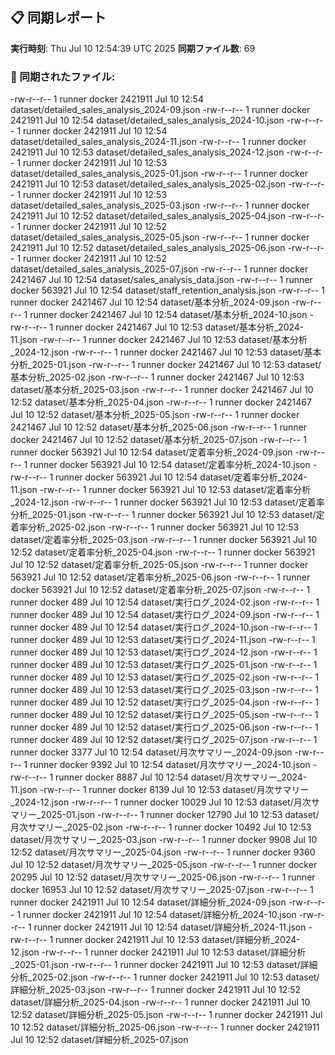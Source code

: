 ## 📋 同期レポート
**実行時刻**: Thu Jul 10 12:54:39 UTC 2025
**同期ファイル数**: 69

### 📄 同期されたファイル:
-rw-r--r-- 1 runner docker 2421911 Jul 10 12:54 dataset/detailed_sales_analysis_2024-09.json
-rw-r--r-- 1 runner docker 2421911 Jul 10 12:54 dataset/detailed_sales_analysis_2024-10.json
-rw-r--r-- 1 runner docker 2421911 Jul 10 12:54 dataset/detailed_sales_analysis_2024-11.json
-rw-r--r-- 1 runner docker 2421911 Jul 10 12:53 dataset/detailed_sales_analysis_2024-12.json
-rw-r--r-- 1 runner docker 2421911 Jul 10 12:53 dataset/detailed_sales_analysis_2025-01.json
-rw-r--r-- 1 runner docker 2421911 Jul 10 12:53 dataset/detailed_sales_analysis_2025-02.json
-rw-r--r-- 1 runner docker 2421911 Jul 10 12:53 dataset/detailed_sales_analysis_2025-03.json
-rw-r--r-- 1 runner docker 2421911 Jul 10 12:52 dataset/detailed_sales_analysis_2025-04.json
-rw-r--r-- 1 runner docker 2421911 Jul 10 12:52 dataset/detailed_sales_analysis_2025-05.json
-rw-r--r-- 1 runner docker 2421911 Jul 10 12:52 dataset/detailed_sales_analysis_2025-06.json
-rw-r--r-- 1 runner docker 2421911 Jul 10 12:52 dataset/detailed_sales_analysis_2025-07.json
-rw-r--r-- 1 runner docker 2421467 Jul 10 12:54 dataset/sales_analysis_data.json
-rw-r--r-- 1 runner docker  563921 Jul 10 12:54 dataset/staff_retention_analysis.json
-rw-r--r-- 1 runner docker 2421467 Jul 10 12:54 dataset/基本分析_2024-09.json
-rw-r--r-- 1 runner docker 2421467 Jul 10 12:54 dataset/基本分析_2024-10.json
-rw-r--r-- 1 runner docker 2421467 Jul 10 12:53 dataset/基本分析_2024-11.json
-rw-r--r-- 1 runner docker 2421467 Jul 10 12:53 dataset/基本分析_2024-12.json
-rw-r--r-- 1 runner docker 2421467 Jul 10 12:53 dataset/基本分析_2025-01.json
-rw-r--r-- 1 runner docker 2421467 Jul 10 12:53 dataset/基本分析_2025-02.json
-rw-r--r-- 1 runner docker 2421467 Jul 10 12:53 dataset/基本分析_2025-03.json
-rw-r--r-- 1 runner docker 2421467 Jul 10 12:52 dataset/基本分析_2025-04.json
-rw-r--r-- 1 runner docker 2421467 Jul 10 12:52 dataset/基本分析_2025-05.json
-rw-r--r-- 1 runner docker 2421467 Jul 10 12:52 dataset/基本分析_2025-06.json
-rw-r--r-- 1 runner docker 2421467 Jul 10 12:52 dataset/基本分析_2025-07.json
-rw-r--r-- 1 runner docker  563921 Jul 10 12:54 dataset/定着率分析_2024-09.json
-rw-r--r-- 1 runner docker  563921 Jul 10 12:54 dataset/定着率分析_2024-10.json
-rw-r--r-- 1 runner docker  563921 Jul 10 12:54 dataset/定着率分析_2024-11.json
-rw-r--r-- 1 runner docker  563921 Jul 10 12:53 dataset/定着率分析_2024-12.json
-rw-r--r-- 1 runner docker  563921 Jul 10 12:53 dataset/定着率分析_2025-01.json
-rw-r--r-- 1 runner docker  563921 Jul 10 12:53 dataset/定着率分析_2025-02.json
-rw-r--r-- 1 runner docker  563921 Jul 10 12:53 dataset/定着率分析_2025-03.json
-rw-r--r-- 1 runner docker  563921 Jul 10 12:52 dataset/定着率分析_2025-04.json
-rw-r--r-- 1 runner docker  563921 Jul 10 12:52 dataset/定着率分析_2025-05.json
-rw-r--r-- 1 runner docker  563921 Jul 10 12:52 dataset/定着率分析_2025-06.json
-rw-r--r-- 1 runner docker  563921 Jul 10 12:52 dataset/定着率分析_2025-07.json
-rw-r--r-- 1 runner docker     489 Jul 10 12:54 dataset/実行ログ_2024-02.json
-rw-r--r-- 1 runner docker     489 Jul 10 12:54 dataset/実行ログ_2024-09.json
-rw-r--r-- 1 runner docker     489 Jul 10 12:54 dataset/実行ログ_2024-10.json
-rw-r--r-- 1 runner docker     489 Jul 10 12:53 dataset/実行ログ_2024-11.json
-rw-r--r-- 1 runner docker     489 Jul 10 12:53 dataset/実行ログ_2024-12.json
-rw-r--r-- 1 runner docker     489 Jul 10 12:53 dataset/実行ログ_2025-01.json
-rw-r--r-- 1 runner docker     489 Jul 10 12:53 dataset/実行ログ_2025-02.json
-rw-r--r-- 1 runner docker     489 Jul 10 12:53 dataset/実行ログ_2025-03.json
-rw-r--r-- 1 runner docker     489 Jul 10 12:52 dataset/実行ログ_2025-04.json
-rw-r--r-- 1 runner docker     489 Jul 10 12:52 dataset/実行ログ_2025-05.json
-rw-r--r-- 1 runner docker     489 Jul 10 12:52 dataset/実行ログ_2025-06.json
-rw-r--r-- 1 runner docker     489 Jul 10 12:52 dataset/実行ログ_2025-07.json
-rw-r--r-- 1 runner docker    3377 Jul 10 12:54 dataset/月次サマリー_2024-09.json
-rw-r--r-- 1 runner docker    9392 Jul 10 12:54 dataset/月次サマリー_2024-10.json
-rw-r--r-- 1 runner docker    8887 Jul 10 12:54 dataset/月次サマリー_2024-11.json
-rw-r--r-- 1 runner docker    8139 Jul 10 12:53 dataset/月次サマリー_2024-12.json
-rw-r--r-- 1 runner docker   10029 Jul 10 12:53 dataset/月次サマリー_2025-01.json
-rw-r--r-- 1 runner docker   12790 Jul 10 12:53 dataset/月次サマリー_2025-02.json
-rw-r--r-- 1 runner docker   10492 Jul 10 12:53 dataset/月次サマリー_2025-03.json
-rw-r--r-- 1 runner docker    9908 Jul 10 12:52 dataset/月次サマリー_2025-04.json
-rw-r--r-- 1 runner docker    9360 Jul 10 12:52 dataset/月次サマリー_2025-05.json
-rw-r--r-- 1 runner docker   20295 Jul 10 12:52 dataset/月次サマリー_2025-06.json
-rw-r--r-- 1 runner docker   16953 Jul 10 12:52 dataset/月次サマリー_2025-07.json
-rw-r--r-- 1 runner docker 2421911 Jul 10 12:54 dataset/詳細分析_2024-09.json
-rw-r--r-- 1 runner docker 2421911 Jul 10 12:54 dataset/詳細分析_2024-10.json
-rw-r--r-- 1 runner docker 2421911 Jul 10 12:54 dataset/詳細分析_2024-11.json
-rw-r--r-- 1 runner docker 2421911 Jul 10 12:53 dataset/詳細分析_2024-12.json
-rw-r--r-- 1 runner docker 2421911 Jul 10 12:53 dataset/詳細分析_2025-01.json
-rw-r--r-- 1 runner docker 2421911 Jul 10 12:53 dataset/詳細分析_2025-02.json
-rw-r--r-- 1 runner docker 2421911 Jul 10 12:53 dataset/詳細分析_2025-03.json
-rw-r--r-- 1 runner docker 2421911 Jul 10 12:52 dataset/詳細分析_2025-04.json
-rw-r--r-- 1 runner docker 2421911 Jul 10 12:52 dataset/詳細分析_2025-05.json
-rw-r--r-- 1 runner docker 2421911 Jul 10 12:52 dataset/詳細分析_2025-06.json
-rw-r--r-- 1 runner docker 2421911 Jul 10 12:52 dataset/詳細分析_2025-07.json
